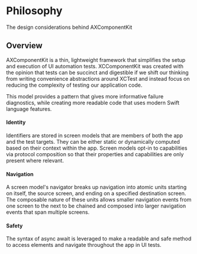 # Philosophy

The design considerations behind AXComponentKit

## Overview
AXComponentKit is a thin, lightweight framework that simplifies the setup and execution of UI automation tests. XCComponentKit was created with the opinion that tests can be succinct and digestible if we shift our thinking from writing convenience abstractions around XCTest and instead focus on reducing the complexity of testing our application code. 

This model provides a pattern that gives more informative failure diagnostics, while creating more readable code that uses modern Swift language features. 

#### Identity
Identifiers are stored in screen models that are members of both the app and the test targets.  They can be either static or dynamically computed based on their context within the app.  Screen models opt-in to capabilities via protocol composition so that their properties and capabilities are only present where relevant.

#### Navigation
A screen model's navigator breaks up navigation into atomic units starting on itself, the source screen, and ending on a specified destination screen. The composable nature of these units allows smaller navigation events from one screen to the next to be chained and composed into larger navigation events that span multiple screens.

#### Safety
The syntax of async await is leveraged to make a readable and safe method to access elements and navigate throughout the app in UI tests. 

